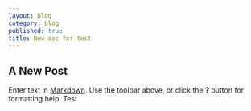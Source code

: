 ```yaml
---
layout: blog
category: blog
published: true
title: New doc for test
---
```

## A New Post

Enter text in [Markdown](http://daringfireball.net/projects/markdown/). Use the toolbar above, or click the **?** button for formatting help.
Test
